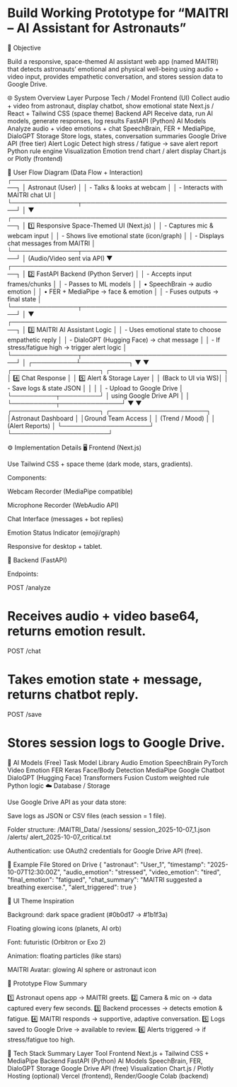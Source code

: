 # Build Working Prototype for “MAITRI – AI Assistant for Astronauts”

🎯 Objective

Build a responsive, space-themed AI assistant web app (named MAITRI) that detects astronauts’ emotional and physical well-being using audio + video input, provides empathetic conversation, and stores session data to Google Drive.

🌐 System Overview
Layer	Purpose	Tech / Model
Frontend (UI)	Collect audio + video from astronaut, display chatbot, show emotional state	Next.js / React + Tailwind CSS (space theme)
Backend API	Receive data, run AI models, generate responses, log results	FastAPI (Python)
AI Models	Analyze audio + video emotions + chat	SpeechBrain, FER + MediaPipe, DialoGPT
Storage	Store logs, states, conversation summaries	Google Drive API (free tier)
Alert Logic	Detect high stress / fatigue → save alert report	Python rule engine
Visualization	Emotion trend chart / alert display	Chart.js or Plotly (frontend)

🧩 User Flow Diagram (Data Flow + Interaction)
┌───────────────────────────────────────────────────┐
│                  Astronaut (User)                 │
│   - Talks & looks at webcam                       │
│   - Interacts with MAITRI chat UI                 │
└───────────────┬───────────────────────────────────┘
                │
                ▼
┌───────────────────────────────────────────────────┐
│      1️⃣ Responsive Space-Themed UI (Next.js)     │
│  - Captures mic & webcam input                    │
│  - Shows live emotional state (icon/graph)        │
│  - Displays chat messages from MAITRI             │
└───────────────┬───────────────────────────────────┘
                │  (Audio/Video sent via API)
                ▼
┌───────────────────────────────────────────────────┐
│       2️⃣ FastAPI Backend (Python Server)          │
│  - Accepts input frames/chunks                    │
│  - Passes to ML models                            │
│      • SpeechBrain → audio emotion                │
│      • FER + MediaPipe → face & emotion           │
│  - Fuses outputs → final state                    │
└───────────────┬───────────────────────────────────┘
                │
                ▼
┌───────────────────────────────────────────────────┐
│         3️⃣ MAITRI AI Assistant Logic              │
│  - Uses emotional state to choose empathetic reply │
│  - DialoGPT (Hugging Face) → chat message          │
│  - If stress/fatigue high → trigger alert logic    │
└───────────────┬───────────────────────────────────┘
                │
     ┌──────────┴───────────┐
     ▼                      ▼
┌────────────────────┐  ┌──────────────────────────┐
│ 4️⃣ Chat Response   │  │ 5️⃣ Alert & Storage Layer │
│ (Back to UI via WS)│  │ - Save logs & state JSON │
│                    │  │ - Upload to Google Drive │
└──────────┬─────────┘  │   using Google Drive API │
           │             └──────────┬──────────────┘
           ▼                        ▼
    ┌────────────────────┐   ┌──────────────────────┐
    │Astronaut Dashboard │   │Ground Team Access    │
    │  (Trend / Mood)    │   │  (Alert Reports)     │
    └────────────────────┘   └──────────────────────┘

⚙️ Implementation Details
🖥️ Frontend (Next.js)

Use Tailwind CSS + space theme (dark mode, stars, gradients).

Components:

Webcam Recorder (MediaPipe compatible)

Microphone Recorder (WebAudio API)

Chat Interface (messages + bot replies)

Emotion Status Indicator (emoji/graph)

Responsive for desktop + tablet.

🧠 Backend (FastAPI)

Endpoints:

POST /analyze
# Receives audio + video base64, returns emotion result.

POST /chat
# Takes emotion state + message, returns chatbot reply.

POST /save
# Stores session logs to Google Drive.

🧩 AI Models (Free)
Task	Model	Library
Audio Emotion	SpeechBrain	PyTorch
Video Emotion	FER	Keras
Face/Body Detection	MediaPipe	Google
Chatbot	DialoGPT (Hugging Face)	Transformers
Fusion	Custom weighted rule	Python logic
☁️ Database / Storage

Use Google Drive API as your data store:

Save logs as JSON or CSV files (each session = 1 file).

Folder structure:
/MAITRI_Data/
    /sessions/
        session_2025-10-07_1.json
    /alerts/
        alert_2025-10-07_critical.txt

Authentication: use OAuth2 credentials for Google Drive API (free).

🧾 Example File Stored on Drive
{
  "astronaut": "User_1",
  "timestamp": "2025-10-07T12:30:00Z",
  "audio_emotion": "stressed",
  "video_emotion": "tired",
  "final_emotion": "fatigued",
  "chat_summary": "MAITRI suggested a breathing exercise.",
  "alert_triggered": true
}

🎨 UI Theme Inspiration

Background: dark space gradient (#0b0d17 → #1b1f3a)

Floating glowing icons (planets, AI orb)

Font: futuristic (Orbitron or Exo 2)

Animation: floating particles (like stars)

MAITRI Avatar: glowing AI sphere or astronaut icon

🚀 Prototype Flow Summary

1️⃣ Astronaut opens app → MAITRI greets.
2️⃣ Camera & mic on → data captured every few seconds.
3️⃣ Backend processes → detects emotion & fatigue.
4️⃣ MAITRI responds → supportive, adaptive conversation.
5️⃣ Logs saved to Google Drive → available to review.
6️⃣ Alerts triggered → if stress/fatigue too high.

🧰 Tech Stack Summary
Layer	Tool
Frontend	Next.js + Tailwind CSS + MediaPipe
Backend	FastAPI (Python)
AI Models	SpeechBrain, FER, DialoGPT
Storage	Google Drive API (free)
Visualization	Chart.js / Plotly
Hosting (optional)	Vercel (frontend), Render/Google Colab (backend)